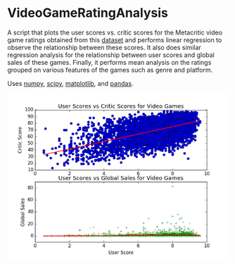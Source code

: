# VideoGameRatingAnalysis
A script that plots the user scores vs. critic scores for the Metacritic video game ratings obtained from this [dataset](https://www.kaggle.com/rush4ratio/video-game-sales-with-ratings) and performs linear regression to observe the relationship between these scores. It also does similar regression analysis for the relationship between user scores and global sales of these games. Finally, it performs mean analysis on the ratings grouped on various features of the games such as genre and platform.

Uses [numpy](http://www.numpy.org/), [scipy](https://www.scipy.org/), [matplotlib](http://matplotlib.org/), and [pandas](http://pandas.pydata.org/).

![](/user_score_vs_global_sales.png)